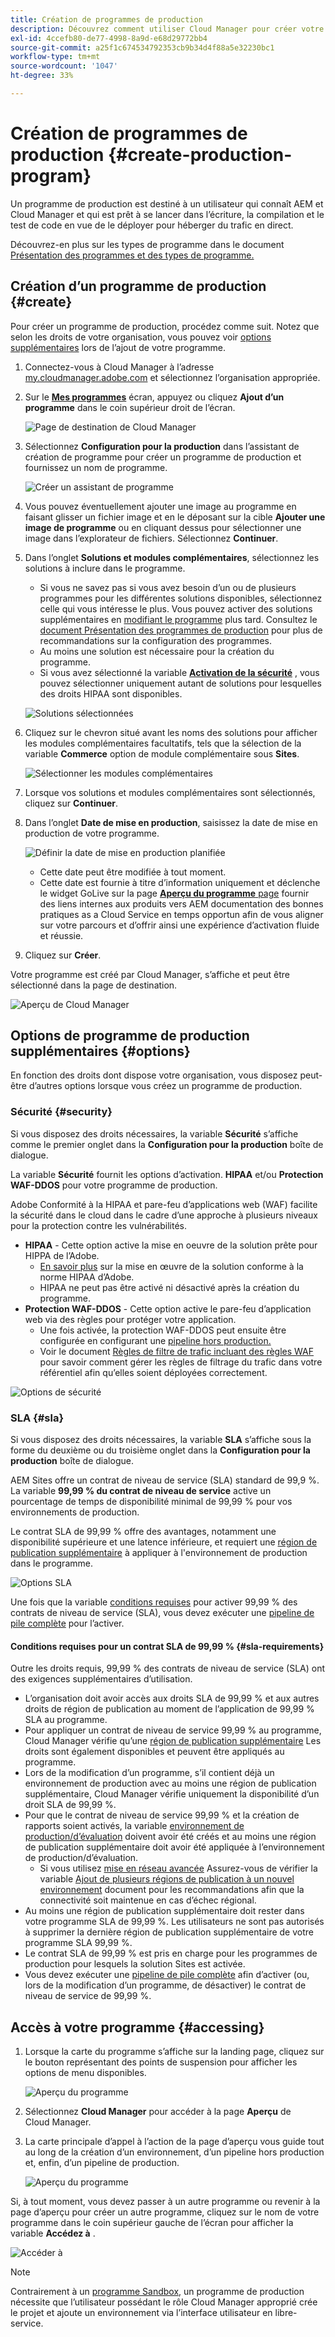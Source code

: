 ```yaml
---
title: Création de programmes de production
description: Découvrez comment utiliser Cloud Manager pour créer votre propre programme de production afin d’héberger le trafic en direct.
exl-id: 4ccefb80-de77-4998-8a9d-e68d29772bb4
source-git-commit: a25f1c674534792353cb9b34d4f88a5e32230bc1
workflow-type: tm+mt
source-wordcount: '1047'
ht-degree: 33%

---
```



# Création de programmes de production {#create-production-program}

Un programme de production est destiné à un utilisateur qui connaît AEM et Cloud Manager et qui est prêt à se lancer dans l’écriture, la compilation et le test de code en vue de le déployer pour héberger du trafic en direct.

Découvrez-en plus sur les types de programme dans le document [Présentation des programmes et des types de programme.](program-types.md)

## Création d’un programme de production {#create}

Pour créer un programme de production, procédez comme suit. Notez que selon les droits de votre organisation, vous pouvez voir [options supplémentaires](#options) lors de l’ajout de votre programme.

1. Connectez-vous à Cloud Manager à l’adresse [my.cloudmanager.adobe.com](https://my.cloudmanager.adobe.com/) et sélectionnez l’organisation appropriée.

1. Sur le **[Mes programmes](/help/implementing/cloud-manager/getting-access-to-aem-in-cloud/editing-programs.md#my-programs)** écran, appuyez ou cliquez **Ajout d’un programme** dans le coin supérieur droit de l’écran.

   ![Page de destination de Cloud Manager](assets/log-in.png)

1. Sélectionnez **Configuration pour la production** dans l’assistant de création de programme pour créer un programme de production et fournissez un nom de programme.

   ![Créer un assistant de programme](assets/create-production-program.png)

1. Vous pouvez éventuellement ajouter une image au programme en faisant glisser un fichier image et en le déposant sur la cible **Ajouter une image de programme** ou en cliquant dessus pour sélectionner une image dans l’explorateur de fichiers. Sélectionnez **Continuer**.

1. Dans l’onglet **Solutions et modules complémentaires**, sélectionnez les solutions à inclure dans le programme.

   * Si vous ne savez pas si vous avez besoin d’un ou de plusieurs programmes pour les différentes solutions disponibles, sélectionnez celle qui vous intéresse le plus. Vous pouvez activer des solutions supplémentaires en [modifiant le programme](/help/implementing/cloud-manager/getting-access-to-aem-in-cloud/editing-programs.md) plus tard. Consultez le [document Présentation des programmes de production](/help/implementing/cloud-manager/getting-access-to-aem-in-cloud/introduction-production-programs.md) pour plus de recommandations sur la configuration des programmes.
   * Au moins une solution est nécessaire pour la création du programme.
   * Si vous avez sélectionné la variable **[Activation de la sécurité](#security)** , vous pouvez sélectionner uniquement autant de solutions pour lesquelles des droits HIPAA sont disponibles.

   ![Solutions sélectionnées](assets/setup-prod-select.png)

1. Cliquez sur le chevron situé avant les noms des solutions pour afficher les modules complémentaires facultatifs, tels que la sélection de la variable **Commerce** option de module complémentaire sous **Sites**.

   ![Sélectionner les modules complémentaires](assets/setup-prod-commerce.png)

1. Lorsque vos solutions et modules complémentaires sont sélectionnés, cliquez sur **Continuer**.

1. Dans l’onglet **Date de mise en production**, saisissez la date de mise en production de votre programme.

   ![Définir la date de mise en production planifiée](assets/setup-go-live.png)

   * Cette date peut être modifiée à tout moment.
   * Cette date est fournie à titre d’information uniquement et déclenche le widget GoLive sur la page [**Aperçu du programme** page](/help/implementing/cloud-manager/getting-access-to-aem-in-cloud/editing-programs.md#program-overview) fournir des liens internes aux produits vers AEM documentation des bonnes pratiques as a Cloud Service en temps opportun afin de vous aligner sur votre parcours et d’offrir ainsi une expérience d’activation fluide et réussie.

1. Cliquez sur **Créer**.

Votre programme est créé par Cloud Manager, s’affiche et peut être sélectionné dans la page de destination.

![Aperçu de Cloud Manager](assets/navigate-cm.png)

## Options de programme de production supplémentaires {#options}

En fonction des droits dont dispose votre organisation, vous disposez peut-être d’autres options lorsque vous créez un programme de production.

### Sécurité {#security}

Si vous disposez des droits nécessaires, la variable **Sécurité** s’affiche comme le premier onglet dans la **Configuration pour la production** boîte de dialogue.

La variable **Sécurité** fournit les options d’activation. **HIPAA** et/ou **Protection WAF-DDOS** pour votre programme de production.

Adobe Conformité à la HIPAA et pare-feu d’applications web (WAF) facilite la sécurité dans le cloud dans le cadre d’une approche à plusieurs niveaux pour la protection contre les vulnérabilités.

* **HIPAA** - Cette option active la mise en oeuvre de la solution prête pour HIPPA de l’Adobe.
   * [En savoir plus](https://www.adobe.com/go/hipaa-ready) sur la mise en œuvre de la solution conforme à la norme HIPAA d’Adobe.
   * HIPAA ne peut pas être activé ni désactivé après la création du programme.
* **Protection WAF-DDOS** - Cette option active le pare-feu d’application web via des règles pour protéger votre application.
   * Une fois activée, la protection WAF-DDOS peut ensuite être configurée en configurant une [pipeline hors production.](/help/implementing/cloud-manager/configuring-pipelines/configuring-non-production-pipelines.md)
   * Voir le document [Règles de filtre de trafic incluant des règles WAF](/help/security/traffic-filter-rules-including-waf.md) pour savoir comment gérer les règles de filtrage du trafic dans votre référentiel afin qu’elles soient déployées correctement.

![Options de sécurité](assets/create-production-program-security.png)

### SLA {#sla}

Si vous disposez des droits nécessaires, la variable **SLA** s’affiche sous la forme du deuxième ou du troisième onglet dans la **Configuration pour la production** boîte de dialogue.

AEM Sites offre un contrat de niveau de service (SLA) standard de 99,9 %. La variable **99,99 % du contrat de niveau de service** active un pourcentage de temps de disponibilité minimal de 99,99 % pour vos environnements de production.

Le contrat SLA de 99,99 % offre des avantages, notamment une disponibilité supérieure et une latence inférieure, et requiert une [région de publication supplémentaire](/help/implementing/cloud-manager/manage-environments.md#multiple-regions) à appliquer à l&#39;environnement de production dans le programme.

![Options SLA](assets/create-production-program-sla.png)

Une fois que la variable [conditions requises](#sla-requirements) pour activer 99,99 % des contrats de niveau de service (SLA), vous devez exécuter une [pipeline de pile complète](/help/implementing/cloud-manager/configuring-pipelines/configuring-production-pipelines.md) pour l’activer.

#### Conditions requises pour un contrat SLA de 99,99 % {#sla-requirements}

Outre les droits requis, 99,99 % des contrats de niveau de service (SLA) ont des exigences supplémentaires d’utilisation.

* L’organisation doit avoir accès aux droits SLA de 99,99 % et aux autres droits de région de publication au moment de l’application de 99,99 % SLA au programme.
* Pour appliquer un contrat de niveau de service 99,99 % au programme, Cloud Manager vérifie qu’une [région de publication supplémentaire](/help/implementing/cloud-manager/manage-environments.md#multiple-regions) Les droits sont également disponibles et peuvent être appliqués au programme.
* Lors de la modification d’un programme, s’il contient déjà un environnement de production avec au moins une région de publication supplémentaire, Cloud Manager vérifie uniquement la disponibilité d’un droit SLA de 99,99 %.
* Pour que le contrat de niveau de service 99,99 % et la création de rapports soient activés, la variable [environnement de production/d’évaluation](/help/implementing/cloud-manager/manage-environments.md#adding-environments) doivent avoir été créés et au moins une région de publication supplémentaire doit avoir été appliquée à l’environnement de production/d’évaluation.
   * Si vous utilisez [mise en réseau avancée](/help/security/configuring-advanced-networking.md) Assurez-vous de vérifier la variable [Ajout de plusieurs régions de publication à un nouvel environnement](/help/implementing/cloud-manager/manage-environments.md#adding-regions) document pour les recommandations afin que la connectivité soit maintenue en cas d’échec régional.
* Au moins une région de publication supplémentaire doit rester dans votre programme SLA de 99,99 %. Les utilisateurs ne sont pas autorisés à supprimer la dernière région de publication supplémentaire de votre programme SLA 99,99 %.
* Le contrat SLA de 99,99 % est pris en charge pour les programmes de production pour lesquels la solution Sites est activée.
* Vous devez exécuter une [pipeline de pile complète](/help/implementing/cloud-manager/configuring-pipelines/configuring-production-pipelines.md) afin d’activer (ou, lors de la modification d’un programme, de désactiver) le contrat de niveau de service de 99,99 %.

## Accès à votre programme {#accessing}

1. Lorsque la carte du programme s’affiche sur la landing page, cliquez sur le bouton représentant des points de suspension pour afficher les options de menu disponibles.

   ![Aperçu du programme](assets/program-overview.png)

1. Sélectionnez **Cloud Manager** pour accéder à la page **Aperçu** de Cloud Manager.

1. La carte principale d’appel à l’action de la page d’aperçu vous guide tout au long de la création d’un environnement, d’un pipeline hors production et, enfin, d’un pipeline de production.

   ![Aperçu du programme](assets/set-up-prod5.png)

Si, à tout moment, vous devez passer à un autre programme ou revenir à la page d’aperçu pour créer un autre programme, cliquez sur le nom de votre programme dans le coin supérieur gauche de l’écran pour afficher la variable **Accédez à** .

![Accéder à ](assets/create-program-a1.png)

>[!NOTE]
>
>Contrairement à un [programme Sandbox,](introduction-sandbox-programs.md#auto-creation) un programme de production nécessite que l’utilisateur possédant le rôle Cloud Manager approprié crée le projet et ajoute un environnement via l’interface utilisateur en libre-service.
